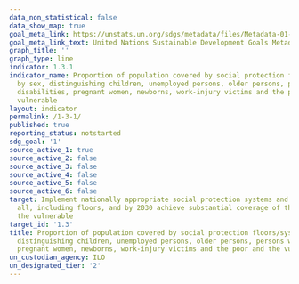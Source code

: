 ```yaml
---
data_non_statistical: false
data_show_map: true
goal_meta_link: https://unstats.un.org/sdgs/metadata/files/Metadata-01-03-01a.pdf
goal_meta_link_text: United Nations Sustainable Development Goals Metadata (pdf 894kB)
graph_title: ''
graph_type: line
indicator: 1.3.1
indicator_name: Proportion of population covered by social protection floors/systems,
  by sex, distinguishing children, unemployed persons, older persons, persons with
  disabilities, pregnant women, newborns, work-injury victims and the poor and the
  vulnerable
layout: indicator
permalink: /1-3-1/
published: true
reporting_status: notstarted
sdg_goal: '1'
source_active_1: true
source_active_2: false
source_active_3: false
source_active_4: false
source_active_5: false
source_active_6: false
target: Implement nationally appropriate social protection systems and measures for
  all, including floors, and by 2030 achieve substantial coverage of the poor and
  the vulnerable
target_id: '1.3'
title: Proportion of population covered by social protection floors/systems, by sex,
  distinguishing children, unemployed persons, older persons, persons with disabilities,
  pregnant women, newborns, work-injury victims and the poor and the vulnerable
un_custodian_agency: ILO
un_designated_tier: '2'
---
```

